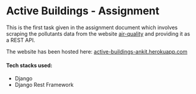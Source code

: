 # Active Buildings - Assignment

This is the first task given in the assignment document which involves scraping the pollutants data from the website [air-quality](https://air-quality.com/place/india/gurugram/d2853e61?lang=en&standard=aqi_us) and providing it as a REST API.

The website has been hosted here: [active-buildings-ankit.herokuapp.com](https://active-buildings-ankit.herokuapp.com/)


#### Tech stacks used:
- Django
- Django Rest Framework
